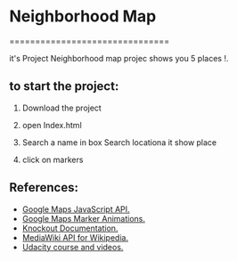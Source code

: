 # Neighborhood Map

===============================

it's Project Neighborhood map projec shows you 5 places !.

## to start the project:

1. Download the project

2. open Index.html

3. Search a name in box Search locationa it show place
4. click on markers
## References:

*   [Google Maps JavaScript API.](https://developers.google.com/maps/documentation/javascript/)
*   [Google Maps Marker Animations.](https://developers.google.com/maps/documentation/javascript/examples/marker-animations)
*   [Knockout Documentation.](http://knockoutjs.com/documentation/introduction.html)
*   [MediaWiki API for Wikipedia.](https://www.mediawiki.org/wiki/API:Main_page)
*   [Udacity course and videos.](https://www.udacity.com/course/front-end-web-developer-nanodegree--nd001)
